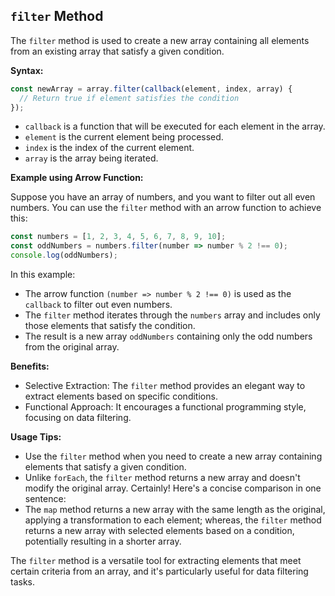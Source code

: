 ## `filter` Method

The `filter` method is used to create a new array containing all elements from an existing array that satisfy a given
condition.

**Syntax:**

```javascript
const newArray = array.filter(callback(element, index, array) {
  // Return true if element satisfies the condition
});
```

- `callback` is a function that will be executed for each element in the array.
- `element` is the current element being processed.
- `index` is the index of the current element.
- `array` is the array being iterated.

**Example using Arrow Function:**

Suppose you have an array of numbers, and you want to filter out all even numbers. You can use the `filter` method with
an arrow function to achieve this:

```javascript
const numbers = [1, 2, 3, 4, 5, 6, 7, 8, 9, 10];
const oddNumbers = numbers.filter(number => number % 2 !== 0);
console.log(oddNumbers);
```

In this example:

- The arrow function `(number => number % 2 !== 0)` is used as the `callback` to filter out even numbers.
- The `filter` method iterates through the `numbers` array and includes only those elements that satisfy the condition.
- The result is a new array `oddNumbers` containing only the odd numbers from the original array.

**Benefits:**

- Selective Extraction: The `filter` method provides an elegant way to extract elements based on specific conditions.
- Functional Approach: It encourages a functional programming style, focusing on data filtering.

**Usage Tips:**

- Use the `filter` method when you need to create a new array containing elements that satisfy a given condition.
- Unlike `forEach`, the `filter` method returns a new array and doesn't modify the original array.
  Certainly! Here's a concise comparison in one sentence:
- The `map` method returns a new array with the same length as the original, applying a transformation to each element;
  whereas, the `filter` method returns a new array with selected elements based on a condition, potentially resulting in a shorter array.

The `filter` method is a versatile tool for extracting elements that meet certain criteria from an array, and it's particularly useful for data filtering tasks.
